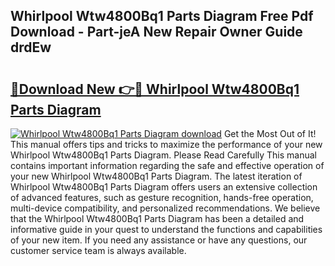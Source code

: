 ## Whirlpool Wtw4800Bq1 Parts Diagram Free Pdf Download - Part-jeA New Repair Owner Guide drdEw

# <h2><a href="http://dfs5ufz.blite.top/?on=Whirlpool+Wtw4800Bq1+Parts+Diagram">🔗Download New 👉🔴 Whirlpool Wtw4800Bq1 Parts Diagram</a></h2>

[![Whirlpool Wtw4800Bq1 Parts Diagram download](https://i.imgur.com/lujVjoI.png)](http://dfs5ufz.blite.top/?on=Whirlpool+Wtw4800Bq1+Parts+Diagram)
Get the Most Out of It! This manual offers tips and tricks to maximize the performance of your new Whirlpool Wtw4800Bq1 Parts Diagram. Please Read Carefully This manual contains important information regarding the safe and effective operation of your new Whirlpool Wtw4800Bq1 Parts Diagram. The latest iteration of Whirlpool Wtw4800Bq1 Parts Diagram offers users an extensive collection of advanced features, such as gesture recognition, hands-free operation, multi-device compatibility, and personalized recommendations. We believe that the Whirlpool Wtw4800Bq1 Parts Diagram has been a detailed and informative guide in your quest to understand the functions and capabilities of your new item. If you need any assistance or have any questions, our customer service team is always available.
